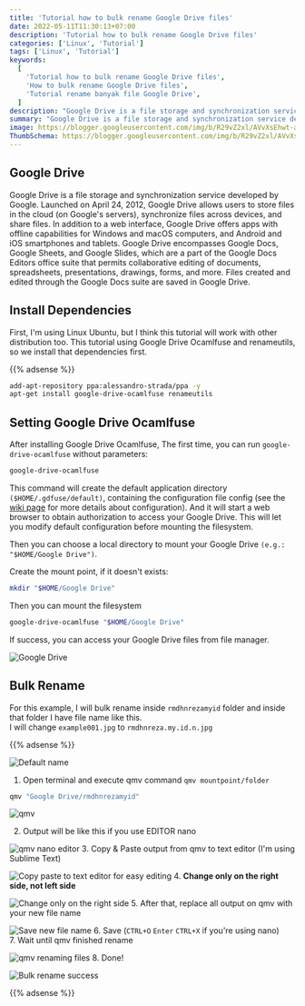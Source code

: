 ```yaml
---
title: 'Tutorial how to bulk rename Google Drive files'
date: 2022-05-11T11:30:13+07:00
description: 'Tutorial how to bulk rename Google Drive files'
categories: ['Linux', 'Tutorial']
tags: ['Linux', 'Tutorial']
keywords:
  [
    'Tutorial how to bulk rename Google Drive files',
    'How to bulk rename Google Drive files',
    'Tutorial rename banyak file Google Drive',
  ]
description: "Google Drive is a file storage and synchronization service developed by Google. Launched on April 24, 2012, Google Drive allows users to store files in the cloud (on Google's servers), synchronize files across devices, and share files"
summary: "Google Drive is a file storage and synchronization service developed by Google. Launched on April 24, 2012, Google Drive allows users to store files in the cloud (on Google's servers), synchronize files across devices, and share files"
image: https://blogger.googleusercontent.com/img/b/R29vZ2xl/AVvXsEhwt-aIrDfkicVex80qrbDItqFfgyBTs2wC8x83xh6zK4tHZo1DNzL78bDUJpSn3HvlHnhbzQ01IsYCqkqYqiv_BSsdZvTqYWmKPJpbC8cwPreQ7ryVzxBU1LJev9XvWudfSxA_2GFvDAmuyF-JX9jKJJ0XBCLNJ4XqZFMi2WrfBmWjJHXepFRghbbM2eF4/s80-rw/Google_Drive_logo.png
ThumbSchema: https://blogger.googleusercontent.com/img/b/R29vZ2xl/AVvXsEhwt-aIrDfkicVex80qrbDItqFfgyBTs2wC8x83xh6zK4tHZo1DNzL78bDUJpSn3HvlHnhbzQ01IsYCqkqYqiv_BSsdZvTqYWmKPJpbC8cwPreQ7ryVzxBU1LJev9XvWudfSxA_2GFvDAmuyF-JX9jKJJ0XBCLNJ4XqZFMi2WrfBmWjJHXepFRghbbM2eF4/s0-rw/Google_Drive_logo.png
---
```


## Google Drive
Google Drive is a file storage and synchronization service developed by Google. Launched on April 24, 2012, Google Drive allows users to store files in the cloud (on Google's servers), synchronize files across devices, and share files. In addition to a web interface, Google Drive offers apps with offline capabilities for Windows and macOS computers, and Android and iOS smartphones and tablets. Google Drive encompasses Google Docs, Google Sheets, and Google Slides, which are a part of the Google Docs Editors office suite that permits collaborative editing of documents, spreadsheets, presentations, drawings, forms, and more. Files created and edited through the Google Docs suite are saved in Google Drive.

## Install Dependencies
First, I'm using Linux Ubuntu, but I think this tutorial will work with other distribution too. This tutorial using Google Drive Ocamlfuse and renameutils, so we install that dependencies first.

{{% adsense %}}

```bash
add-apt-repository ppa:alessandro-strada/ppa -y
apt-get install google-drive-ocamlfuse renameutils
```

## Setting Google Drive Ocamlfuse
After installing Google Drive Ocamlfuse, The first time, you can run `google-drive-ocamlfuse` without parameters:
```bash
google-drive-ocamlfuse
```

This command will create the default application directory `($HOME/.gdfuse/default)`, containing the configuration file config (see the [wiki page](https://github.com/astrada/google-drive-ocamlfuse/wiki/Configuration) for more details about configuration). And it will start a web browser to obtain authorization to access your Google Drive. This will let you modify default configuration before mounting the filesystem.

Then you can choose a local directory to mount your Google Drive `(e.g.: "$HOME/Google Drive")`.

Create the mount point, if it doesn't exists:

```bash
mkdir "$HOME/Google Drive"
```

Then you can mount the filesystem
```bash
google-drive-ocamlfuse "$HOME/Google Drive"
```

If success, you can access your Google Drive files from file manager.

![Google Drive](https://blogger.googleusercontent.com/img/b/R29vZ2xl/AVvXsEhOANOXW-GET-j3epR-6V2h4ukgrIMBlpixh0_unUpsf8E3Dqm31yxK3HUzdmKYcrKcmrQqFhNXlgIIPdXBSjqgWrU4558fZ5z5JUk-XwTVOuYvyGx7LNbI_VzkRtjdGfm_gml0UIhYn80v8eskQPHrmcreUjLkj8ofrDDpZlOcMsqmJe5Y0hKPMIpPqjfo/s0-rw/rmdhnreza.my.id.bulk.rename.2.jpg)

## Bulk Rename
For this example, I will bulk rename inside `rmdhnrezamyid` folder and inside that folder I have file name like this.\
I will change `example001.jpg` to `rmdhnreza.my.id.n.jpg`

{{% adsense %}}

![Default name](https://blogger.googleusercontent.com/img/b/R29vZ2xl/AVvXsEhfpRbb22hCU3eg30pxQSeS2KszQe7Nsh4rAOcLUMxKb9V7krEJRECWyMG0pVJRjYtxPJMugppgE9apx9fQdFUejRAi3Ry1ihyphenhyphenX2LsJUB142H3H_rhrklmcARLa0jDrGbWIqju9CXj0rurDDvOGfrErLpsHihRa-3AWKOBmzxkAUT-SMm5cv_6Of-Yjbkz1/s0-rw/rmdhnreza.my.id.bulk.rename.1.jpg)

1. Open terminal and execute qmv command `qmv mountpoint/folder`
```bash
qmv "Google Drive/rmdhnrezamyid"
```
![qmv](https://blogger.googleusercontent.com/img/b/R29vZ2xl/AVvXsEhdGUWXO2q3Iowdpeyh1271T9_KH6rFoxyTi8U-n8e5gmn6dmTtp7CQFpK-MzApAaBTd4atzhXN1QIi7acy8K5ZjEGyWAz4ISlFMjFLbVGRrKho5UTpxJfEfmEc2fExPk4XmL-rIVU45zHj92q1AR_gjCtBuGWFbwVZagM-9LZTQLfr_p-lc9_0tFLmCtge/s0-rw/rmdhnreza.my.id.bulk.rename.3.jpg)

2. Output will be like this if you use EDITOR nano

![qmv nano editor](https://blogger.googleusercontent.com/img/b/R29vZ2xl/AVvXsEi6tH4shUxA93bt00fDF-s7PdkWFQJAQsEfka9BHmvDVQC2-dzYQ-gxmaPXEUQfX-cyiXwzQdNkQQ_0yRjpIJbvpA24u3mpaOTj3kFykFnWF-KQsTBrUNLRnEFdzJgWLnYNuCbMgxTrbfjtmzO4wfB46CT6EGOvuArFocgwsYwzx0qXu6YiQXcYMnxL3CSE/s0-rw/rmdhnreza.my.id.bulk.rename.4.jpg)
3. Copy & Paste output from qmv to text editor (I'm using Sublime Text)

![Copy paste to text editor for easy editing](https://blogger.googleusercontent.com/img/b/R29vZ2xl/AVvXsEj3oFfH04XPFyUSNIpOOCS569SDzy0sD8CIVLZX5CMUrtj9TTBFTQkYGvzyMwTPmuGUzQV8fKrFTGKAgQeMawgEVNKJsxyvN6oJH03o2WFZQUGgFPQdro0P2mqlTxN58ywmf6B_vplbrXi1XBc3-LqmZdWAwMz1ZdSxFvqJ3auG0fYodeW_3ySWImc9OXS9/s0-rw/rmdhnreza.my.id.bulk.rename.5.jpg)
4. **Change only on the right side, not left side**

![Change only on the right side](https://blogger.googleusercontent.com/img/b/R29vZ2xl/AVvXsEixMwCKwPq-IcxPea91lyeB2F_DsAMHAvgAa5Nej6-ge3dU1vopmMh-el0t8izhBNf9ZEiXjPQP_dK4fthC-tHkPkUKg_j9LbKjGZnOMpmiyDLw1rZ5zxYSn8ikOCtm9FEaPywyl-6UnnyTGZf0LtrCqxWK-dSca7ofgDr-D0grPcRfqUO6klNI-HAdKDV8/s0-rw/rmdhnreza.my.id.bulk.rename.6.jpg)
5. After that, replace all output on qmv with your new file name

![Save new file name](https://blogger.googleusercontent.com/img/b/R29vZ2xl/AVvXsEjCZEvpo4hcE-swzXo4w1vAFxSCrnkbNavQqUdlY4TJBb4qxVs9ly5OuedDhb6L9-d10AORJExiTaTZenhRfPCgscnMLhP2-OEZ-MV7IRUlhUPqjluarGxyYdMkYqWVHfLj8Y-J-aePs-MKy8rBdoAmoJZ8sTX4eM8akrKpQkyFmHSACatheMi_pkB8HDpn/s0-rw/rmdhnreza.my.id.bulk.rename.7.jpg)
6. Save (`CTRL+O` `Enter` `CTRL+X` if you're using nano)\
7. Wait until qmv finished rename

![qmv renaming files](https://blogger.googleusercontent.com/img/b/R29vZ2xl/AVvXsEijPe1GVrDWKyaj0LLxfSi-oycH5sN-ahiMymH8qSsExOJELXW-B4fxF-fM4C9CUBDE5Kbf_0lWdUpFAlPqRudPazcH2e2hyphenhyphenruAebPAJvtr2VGF2gE0UvmCWkdTFYaaGKChgl731aXEab2-pu_Jq6yCbnu26B_NlEC2f2BLI4es4B5RiNg-UC-h4giefYQ0/s0-rw/rmdhnreza.my.id.bulk.rename.8.jpg)
8. Done!

![Bulk rename success](https://blogger.googleusercontent.com/img/b/R29vZ2xl/AVvXsEjWwhrSH0wZrHlQUnthfQJF5eUmLW8YzntP8ERO8Kd_ujIVfh0Zd3MMxmbCA0Vf7x3nBH779jPuyDBil5pzwNQd-KwjhZNh0aXU-LQVA_0CjIv7u88erHgLhM2K65okbcRGz_-UWgFCUhRmR-cEcTp-VnBDhIkSW0M9qJqNEJbE6UKB1syus3cJt_AmFx5o/s0-rw/rmdhnreza.my.id.bulk.rename.9.jpg)

{{% adsense %}}
